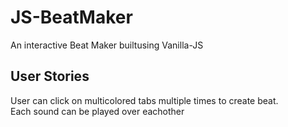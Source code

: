 # JS-BeatMaker
An interactive Beat Maker builtusing Vanilla-JS

## User Stories
User can click on multicolored tabs multiple times to create beat.<br>
Each sound can be played over eachother 
